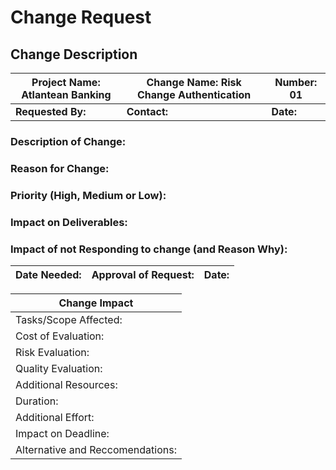 # Change Request 

## Change Description

| **Project Name:** Atlantean Banking| **Change Name:** Risk Change Authentication| **Number:** 01 |
|------------------------------------|--------------------------------------------|----------------|
| **Requested By:** | **Contact:** | **Date:** |

### Description of Change: 

### Reason for Change:

### Priority (High, Medium or Low):

### Impact on Deliverables:

### Impact of not Responding to change (and Reason Why): 

| **Date Needed:** | **Approval of Request:** | **Date:** |
| -----------------|--------------------------|-----------|

| **Change Impact** |
|-------------------|
| Tasks/Scope Affected: |
| Cost of Evaluation: |
| Risk Evaluation: |
| Quality Evaluation: |
| Additional Resources: |
| Duration: |
| Additional Effort: |
| Impact on Deadline: |
| Alternative and Reccomendations: |
